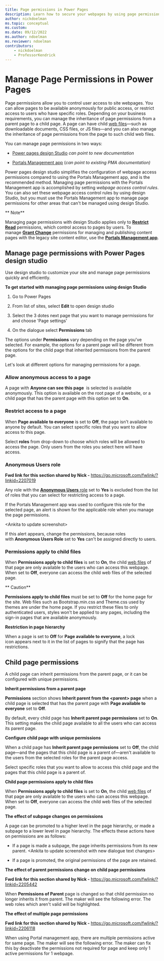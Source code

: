 ```yaml
---
title: Page permissions in Power Pages
description: Learn how to secure your webpages by using page permissions.
author: nickdoelman
ms.topic: conceptual
ms.custom: 
ms.date: 09/12/2022
ms.author: ndoelman
ms.reviewer: ndoelman
contributors:
    - nickdoelman
    - ProfessorKendrick
---
```


# Manage Page Permissions in Power Pages

Page permissions allow you to control user access to site webpages. You can allow pages to be available anonymously for public access, or restrict access to users who have specific roles. Depending on your business requirements, you can manage the inheritance of page permissions from a parent page to a child page. A page can have child [<u>web files</u>](/power-apps/maker/portals/configure/web-files)—such as downloadable documents, CSS files, or JS files—and you can also manage the inheritance of page permissions from the page to such child web files.

You can manage page permissions in two ways:

-   [<u>Power pages design Studio</u>](/power-apps/maker/portals/configure/webpage-access-control#manage-page-permissions-using-portals-studio) *can point to new documentation*

-   [<u>Portals Management app</u>](/power-apps/maker/portals/configure/webpage-access-control#manage-page-permissions-using-portal-management-app) (*can point to existing PMA documentation)*

Power pages design studio simplifies the configuration of webpage access permissions compared to using the Portals Management app, and is the recommended method. Managing page permissions with the Portals Management app is accomplished by setting *webpage access control rules*. You can also set these webpage access control rules by using design Studio, but you must use the Portals Management app to manage page permissions for other areas that can't be managed using design Studio.

** Note**

Managing page permissions with design Studio applies only to [**<u>Restrict Read</u>**](/power-apps/maker/portals/configure/webpage-access-control#restrict-read) permissions, which control access to pages by users. To manage [**<u>Grant Change</u>**](/power-apps/maker/portals/configure/webpage-access-control#grant-change) permissions for managing and publishing content pages with the legacy site content editor, use the [**<u>Portals Management app</u>**](/power-apps/maker/portals/configure/webpage-access-control#manage-page-permissions-using-portal-management-app).

## Manage page permissions with Power Pages design studio

Use design studio to customize your site and manage page permissions quickly and efficiently.

**To get started with managing page permissions using design Studio**

1.  Go to Power Pages

2.  From list of sites, select **Edit** to open design studio

3.  Select the 3 dotes next page that you want to manage permissions for and choose 'Page settings'

4.  On the dialogue select **Permissions** tab

The options under **Permissions** vary depending on the page you've selected. For example, the options for a parent page will be different from the options for the child page that inherited permissions from the parent page.

Let's look at different options for managing permissions for a page.

### Allow anonymous access to a page

A page with **Anyone can see this page**  is selected is available anonymously. This option is available on the root page of a website, or a child page that has the parent page with this option set to **On**.

### Restrict access to a page

When **Page available to everyone** is set to **Off**, the page isn't available to anyone by default. You can select specific roles that you want to allow access to this page.

Select **roles** from drop-down to choose which roles will be allowed to access the page. Only users from the roles you select here will have access.

### Anonymous Users role

**Fwd link for this section shared by Nick -** <https://go.microsoft.com/fwlink/?linkid=2207019>

Any role with the [**Anonymous Users**<u> role</u>](/power-apps/maker/portals/configure/create-web-roles#attributes-and-relationships) set to **Yes** is excluded from the list of roles that you can select for restricting access to a page.

If the Portals Management app was used to configure this role for the selected page, an alert is shown for the applicable role when you manage the page permissions.

&lt;Ankita to update screenshot&gt;

If this alert appears, change the permissions, because roles with **Anonymous Users Role** set to **Yes** can't be assigned directly to users.

### Permissions apply to child files

When **Permissions apply to child files** is set to **On**, the child [<u>web files</u>](/power-apps/maker/portals/configure/web-files) of that page are only available to the users who can access this webpage. When set to **Off**, everyone can access the child web files of the selected page.


** Caution**

**Permissions apply to child files** must be set to **Off** for the home page for the site. Web files such as Bootstrap.min.css and Theme.css used by themes are under the home page. If you restrict these files to only authenticated users, styles won't be applied to any pages, including the sign-in pages that are available anonymously.

**Restriction in page hierarchy**

When a page is set to **Off** for **Page available to everyone**, a lock icon appears next to it in the list of pages to signify that the page has restrictions.


## Child page permissions

A child page can inherit permissions from the parent page, or it can be configured with unique permissions.

**Inherit permissions from a parent page**

**Permissions** section shows **Inherit parent from the &lt;parent&gt; page** when a child page is selected that has the parent page with **Page available to everyone** set to **Off**.

By default, every child page has **Inherit parent page permissions** set to **On**. This setting makes the child page available to all the users who can access its parent page.

**Configure child page with unique permissions**

When a child page has **Inherit parent page permissions** set to **Off**, the child page—and the pages that this child page is a parent of—aren't available to the users from the selected roles for the parent page access.

Select specific roles that you want to allow to access this child page and the pages that this child page is a parent of.

**Child page permissions apply to child files**

When **Permissions apply to child files** is set to **On**, the child [<u>web files</u>](/power-apps/maker/portals/configure/web-files) of that page are only available to the users who can access this webpage. When set to **Off**, everyone can access the child web files of the selected page.

**The effect of subpage changes on permissions**

A page can be promoted to a higher level in the page hierarchy, or made a subpage to a lower level in page hierarchy. The effects these actions have on permissions are as follows:

-   If a page is made a subpage, the page inherits permissions from its new parent. &lt;Ankita to update screenshot with new dialogue text changes&gt;

-   If a page is promoted, the original permissions of the page are retained.

**The effect of parent permissions change on child page permissions**

**Fwd link for this section shared by Nick -** <https://go.microsoft.com/fwlink/?linkid=2205442>

When **Permissions of Parent** page is changed so that child permission no longer inherits it from parent. The maker will see the following error. The web roles which aren't valid will be highlighted.

**The effect of multiple page permissions**

**Fwd link for this section shared by Nick -** <https://go.microsoft.com/fwlink/?linkid=2206118>

When using Portal management app, there are multiple permissions active for same page. The maker will see the following error. The maker can fix this by deactivate the permissions not required for page and keep only 1 active permissions for 1 webpage.



